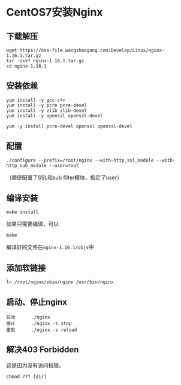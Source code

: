 # CentOS7安装Nginx

## 下载解压
```shell
wget https://oss-file.wangshaogang.com/Develop/Linux/nginx-1.16.1.tar.gz
tar -zxvf nginx-1.16.1.tar.gz
cd nginx-1.16.1
```

## 安装依赖
```shell
yum install -y gcc-c++
yum install -y pcre pcre-devel
yum install -y zlib zlib-devel
yum install -y openssl openssl-devel

yum -y install pcre-devel openssl openssl-devel
```

## 配置
```shell
./configure --prefix=/root/nginx --with-http_ssl_module --with-http_sub_module --user=root
```
（顺便配置了SSL和sub filter模块，指定了user）
## 编译安装
```shell
make install
```


如果只需要编译，可以
```shell
make
```
编译好的文件在`nginx-1.16.1/objs`中

## 添加软链接
```
ln /root/nginx/sbin/nginx /usr/bin/nginx
```

## 启动、停止nginx
```shell
启动		./nginx
停止		./nginx -s stop
重启		./nginx -s reload
```

## 解决403 Forbidden
这是因为没有访问权限。
```
chmod 777 [dir]
```